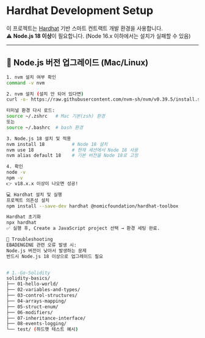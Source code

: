 # Hardhat Development Setup

이 프로젝트는 [Hardhat](https://hardhat.org/) 기반 스마트 컨트랙트 개발 환경을 사용합니다.  
⚠️ **Node.js 18 이상**이 필요합니다. (Node 16.x 이하에서는 설치가 실패할 수 있음)

---

## 🚀 Node.js 버전 업그레이드 (Mac/Linux)
```bash
1. nvm 설치 여부 확인
command -v nvm

2. nvm 설치 (설치 안 되어 있다면)
curl -o- https://raw.githubusercontent.com/nvm-sh/nvm/v0.39.5/install.sh | bash

터미널 환경 다시 로드:
source ~/.zshrc   # Mac 기본(zsh) 환경
또는
source ~/.bashrc  # bash 환경

3. Node.js 18 설치 및 적용
nvm install 18          # Node 18 설치
nvm use 18              # 현재 세션에서 Node 18 사용
nvm alias default 18    # 기본 버전을 Node 18로 고정

4. 확인
node -v
npm -v
👉 v18.x.x 이상이 나오면 성공!

💻 Hardhat 설치 및 실행
프로젝트 의존성 설치
npm install --save-dev hardhat @nomicfoundation/hardhat-toolbox

Hardhat 초기화
npx hardhat
✅ 실행 후, Create a JavaScript project 선택 → 환경 세팅 완료.

📌 Troubleshooting
EBADENGINE 관련 오류 발생 시:
Node.js 버전이 낮아서 발생하는 문제
반드시 Node.js 18 이상으로 업그레이드 필요


# 1.-Go-Solidity
solidity-basics/
├── 01-hello-world/
├── 02-variables-and-types/
├── 03-control-structures/
├── 04-arrays-mapping/
├── 05-struct-enum/
├── 06-modifiers/
├── 07-inheritance-interface/
├── 08-events-logging/
└── test/ (하드햇 테스트 예시)
